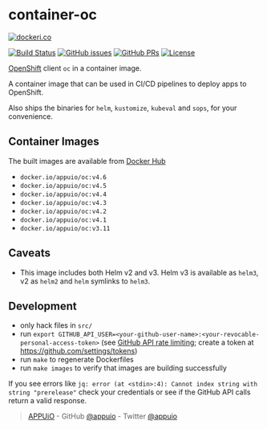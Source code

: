 # container-oc

[![dockeri.co](http://dockeri.co/image/appuio/oc)](https://hub.docker.com/r/appuio/oc/)

[![Build Status](https://img.shields.io/docker/cloud/build/appuio/oc.svg)](https://hub.docker.com/r/appuio/oc/builds
) [![GitHub issues](https://img.shields.io/github/issues-raw/appuio/container-oc.svg)](https://github.com/appuio/container-oc/issues
) [![GitHub PRs](https://img.shields.io/github/issues-pr-raw/appuio/container-oc.svg)](https://github.com/appuio/container-oc/pulls
) [![License](https://img.shields.io/github/license/appuio/container-oc.svg)](https://github.com/appuio/container-oc/blob/master/LICENSE)

[OpenShift][] client `oc` in a container image.

A container image that can be used in CI/CD pipelines to deploy apps to OpenShift.

Also ships the binaries for `helm`, `kustomize`, `kubeval` and `sops`, for your convenience.

## Container Images

The built images are available from [Docker Hub][hub]

- `docker.io/appuio/oc:v4.6`
- `docker.io/appuio/oc:v4.5`
- `docker.io/appuio/oc:v4.4`
- `docker.io/appuio/oc:v4.3`
- `docker.io/appuio/oc:v4.2`
- `docker.io/appuio/oc:v4.1`
- `docker.io/appuio/oc:v3.11`

## Caveats

- This image includes both Helm v2 and v3. Helm v3 is available as `helm3`, v2 as `helm2`
  and `helm` symlinks to `helm3`.

## Development

- only hack files in `src/`
- run `export GITHUB_API_USER=<your-github-user-name>:<your-revocable-personal-access-token>`
  (see [GitHub API rate limiting][api-limit]; create a token at https://github.com/settings/tokens)
- run `make` to regenerate Dockerfiles
- run `make images` to verify that images are building successfully

If you see errors like `jq: error (at <stdin>:4): Cannot index string with string "prerelease"` check your credentials or see if the GitHub API calls return a valid response.

> [APPUiO](https://appuio.ch) -
> GitHub [@appuio](https://github.com/appuio) -
> Twitter [@appuio](https://twitter.com/appuio)

[hub]: https://hub.docker.com/r/appuio/oc/tags
[OpenShift]: https://github.com/openshift/origin
[api-limit]: https://developer.github.com/v3/#rate-limiting
[seiso]: https://github.com/appuio/seiso
